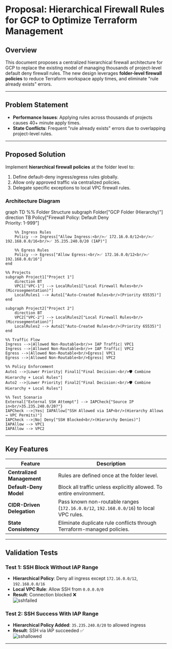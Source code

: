 # Proposal: Hierarchical Firewall Rules for GCP to Optimize Terraform Management

## Overview
This document proposes a centralized hierarchical firewall architecture for GCP to replace the existing model of managing thousands of project-level default deny firewall rules. The new design leverages **folder-level firewall policies** to reduce Terraform workspace apply times, and eliminate "rule already exists" errors.

---

## Problem Statement
- **Performance Issues**: Applying rules across thousands of projects causes 40+ minute apply times.
- **State Conflicts**: Frequent "rule already exists" errors due to overlapping project-level rules.
---

## Proposed Solution
Implement **hierarchical firewall policies** at the folder level to:
1. Define default-deny ingress/egress rules globally.
2. Allow only approved traffic via centralized policies.
3. Delegate specific exceptions to local VPC firewall rules.

### Architecture Diagram
graph TD
    %% Folder Structure
    subgraph Folder["GCP Folder (Hierarchy)"]
        direction TB
        Policy["Firewall Policy: Default Deny<br/>Priority: 1-999"]
        
        %% Ingress Rules
        Policy --> Ingress["Allow Ingress:<br/>✅ 172.16.0.0/12<br/>✅ 192.168.0.0/16<br/>✅ 35.235.240.0/20 (IAP)"]
        
        %% Egress Rules
        Policy --> Egress["Allow Egress:<br/>✅ 172.16.0.0/12<br/>✅ 192.168.0.0/16"]
    end

    %% Projects
    subgraph Project1["Project 1"]
        direction BT
        VPC1["VPC-1"] --> LocalRules1["Local Firewall Rules<br/>(Microsegmentation)"]
        LocalRules1 --> Auto1["Auto-Created Rules<br/>(Priority 65535)"]
    end

    subgraph Project2["Project 2"]
        direction BT
        VPC2["VPC-2"] --> LocalRules2["Local Firewall Rules<br/>(Microsegmentation)"]
        LocalRules2 --> Auto2["Auto-Created Rules<br/>(Priority 65535)"]
    end

    %% Traffic Flow
    Ingress -->|Allowed Non-Routable<br/>+ IAP Traffic| VPC1
    Ingress -->|Allowed Non-Routable<br/>+ IAP Traffic| VPC2
    Egress -->|Allowed Non-Routable<br/>Egress| VPC1
    Egress -->|Allowed Non-Routable<br/>Egress| VPC2

    %% Policy Enforcement
    Auto1 -->|Lower Priority| Final1["Final Decision:<br/>🛡️ Combine Hierarchy + Local Rules"]
    Auto2 -->|Lower Priority| Final2["Final Decision:<br/>🛡️ Combine Hierarchy + Local Rules"]

    %% Test Scenario
    External["External SSH Attempt"] --> IAPCheck{"Source IP in<br/>35.235.240.0/20?"}
    IAPCheck -->|Yes| IAPAllow["SSH Allowed via IAP<br/>(Hierarchy Allows → VPC Permits)"]
    IAPCheck -->|No| Deny["SSH Blocked<br/>(Hierarchy Denies)"]
    IAPAllow --> VPC1
    IAPAllow --> VPC2

---

## Key Features
| Feature | Description |
|---------|-------------|
| **Centralized Management** | Rules are defined once at the folder level. |
| **Default-Deny Model** | Block all traffic unless explicitly allowed. To entire environment. |
| **CIDR-Driven Delegation** | Pass known non-routable ranges (`172.16.0.0/12`, `192.168.0.0/16`) to local VPC rules. |
| **State Consistency** | Eliminate duplicate rule conflicts through Terraform-managed policies. |

---

## Validation Tests

### Test 1: SSH Block Without IAP Range
- **Hierarchical Policy**: Deny all ingress except `172.16.0.0/12`, `192.168.0.0/16`
- **Local VPC Rule**: Allow SSH from `0.0.0.0/0`
- **Result**: Connection blocked ❌  
![sshfailed](../images/) 

### Test 2: SSH Success With IAP Range
- **Hierarchical Policy Added**: `35.235.240.0/20` to allowed ingress
- **Result**: SSH via IAP succeeded ✅  
![sshallowed](../images/) 

---

